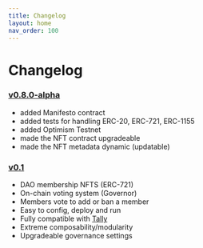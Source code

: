 ```yaml
---
title: Changelog
layout: home
nav_order: 100
---
```


# Changelog

### [v0.8.0-alpha](https://github.com/web3-hackers-collective/dao-contracts/releases/tag/v0.8.0-alpha)

- added Manifesto contract
- added tests for handling ERC-20, ERC-721, ERC-1155
- added Optimism Testnet
- made the NFT contract upgradeable
- made the NFT metadata dynamic (updatable)

### [v0.1](https://github.com/web3-hackers-collective/dao-contracts/releases/tag/v.0.1.0)

- DAO membership NFTS (ERC-721)
- On-chain voting system (Governor)
- Members vote to add or ban a member
- Easy to config, deploy and run
- Fully compatible with [Tally](https://www.tally.xyz/)
- Extreme composability/modularity
- Upgradeable governance settings